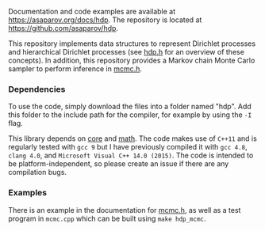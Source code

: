 Documentation and code examples are available at <https://asaparov.org/docs/hdp>. The repository is located at <https://github.com/asaparov/hdp>.

This repository implements data structures to represent Dirichlet processes and hierarchical Dirichlet processes (see <a href="https://asaparov.org/docs/hdp/hdp.h.html">hdp.h</a> for an overview of these concepts). In addition, this repository provides a Markov chain Monte Carlo sampler to perform inference in [mcmc.h](https://asaparov.org/docs/hdp/mcmc.h.html).

### Dependencies

To use the code, simply download the files into a folder named "hdp". Add this folder to the include path for the compiler, for example by using the `-I` flag.

This library depends on [core](https://github.com/asaparov/core) and [math](https://github.com/asaparov/math). The code makes use of `C++11` and is regularly tested with `gcc 9` but I have previously compiled it with `gcc 4.8`, `clang 4.0`, and `Microsoft Visual C++ 14.0 (2015)`. The code is intended to be platform-independent, so please create an issue if there are any compilation bugs.

### Examples

There is an example in the documentation for [mcmc.h](https://asaparov.org/docs/hdp/mcmc.h.html), as well as a test program in `mcmc.cpp` which can be built using `make hdp_mcmc`.
